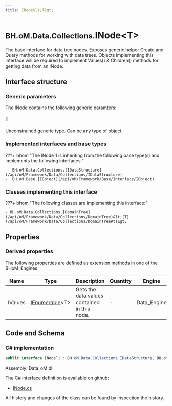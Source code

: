 ```yaml
---
title: INode&lt;T&gt;
---
```


# <small>BH.oM.Data.Collections.</small>**INode&lt;T&gt;**

The base interface for data tree nodes. Exposes generic helper Create and Query methods for working with data trees. Objects implementing this interface will be required to implement Values() &amp; Children() methods for getting data from an INode.

## Interface structure

### Generic parameters

The INode contains the following generic paramters:

#### T

Unconstrained generic type. Can be any type of object.

### Implemented interfaces and base types

???+ bhom "The INode`1 is inheriting from the following base type(s) and implements the following interfaces:"

    -  BH.oM.Data.Collections.[IDataStructure](/api/oM/Framework/Data/Collections/IDataStructure)
    -  BH.oM.Base.[IObject](/api/oM/Framework/Base/Interface/IObject)


### Classes implementing this interface

???+ bhom "The following classes are implementing this interface:"

    - BH.oM.Data.Collections.[DomainTree](/api/oM/Framework/Data/Collections/DomainTree)&lt;[T](/api/oM/Framework/Data/Collections/DomainTree#t)&gt;


## Properties

### Derived properties

The following properties are defined as extension methods in one of the BHoM_Engines

| Name             | Type             | Description      | Quantity         | Engine           |
|------------------|------------------|------------------|------------------|------------------|
| IValues | [IEnumerable](https://learn.microsoft.com/en-us/dotnet/api/System.Collections.Generic.IEnumerable-1?view=netstandard-2.0)&lt;T&gt; | Gets the data values contained in this node. | - | Data_Engine |


## Code and Schema

### C# implementation

``` C# title="C#"
public interface INode`1 : BH.oM.Data.Collections.IDataStructure, BH.oM.Base.IObject
```

Assembly: Data_oM.dll

The C# interface definition is available on github:

- [INode.cs](https://github.com/BHoM/BHoM/blob/develop/Data_oM/Collections\Node.cs)

All history and changes of the class can be found by inspection the history.
